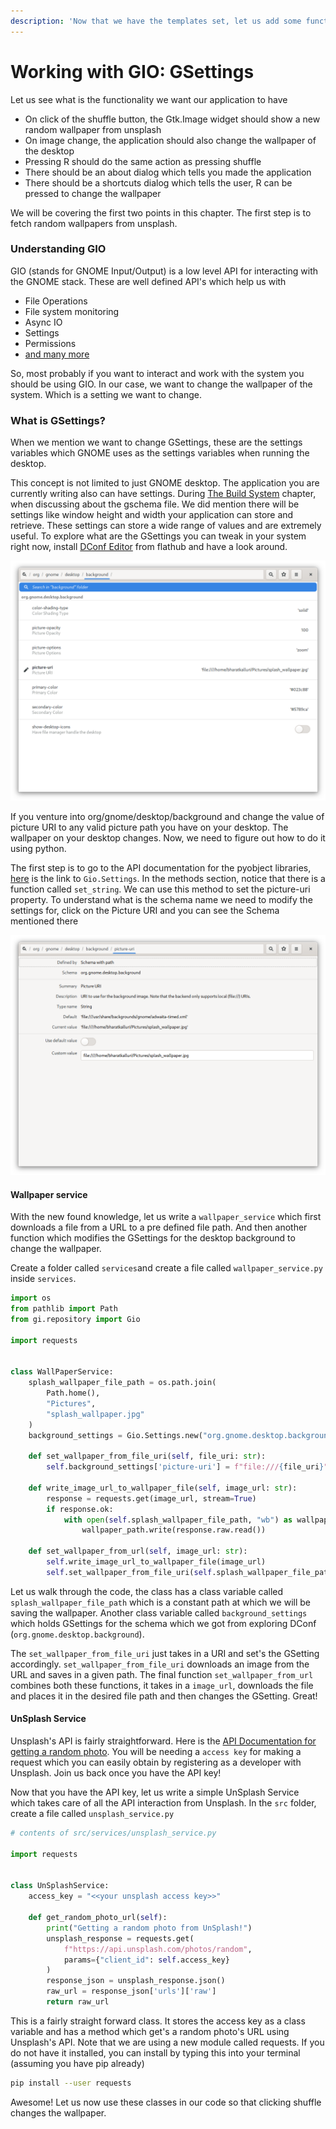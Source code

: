 ```yaml
---
description: 'Now that we have the templates set, let us add some functionality'
---
```


# Working with GIO: GSettings

Let us see what is the functionality we want our application to have

* On click of the shuffle button, the Gtk.Image widget should show a new random wallpaper from unsplash
* On image change, the application should also change the wallpaper of the desktop
* Pressing R should do the same action as pressing shuffle
* There should be an about dialog which tells you made the application
* There should be a shortcuts dialog which tells the user, R can be pressed to change the wallpaper

We will be covering the first two points in this chapter. The first step is to fetch random wallpapers from unsplash.

### Understanding GIO

GIO \(stands for GNOME Input/Output\) is a low level API for interacting with the GNOME stack. These are well defined API's which help us with

* File Operations
* File system monitoring
* Async IO
* Settings
* Permissions
* [and many more](https://developer.gnome.org/gio/2.26/)

So, most probably if you want to interact and work with the system you should be using GIO. In our case, we want to change the wallpaper of the system. Which is a setting we want to change. 

### What is GSettings?

When we mention we want to change GSettings, these are the settings variables which GNOME uses as the settings variables when running the desktop. 

This concept is not limited to just GNOME desktop. The application you are currently writing also can have settings. During [The Build System](the-build-system.md#gschema-file-line-32-34) chapter, when discussing about the gschema file. We did mention there will be settings like window height and width your application can store and retrieve. These settings can store a wide range of values and are extremely useful. To explore what are the GSettings you can tweak in your system right now, install [DConf Editor](https://flathub.org/apps/details/ca.desrt.dconf-editor) from flathub and have a look around.

![Desktop background settings in dconf application](../.gitbook/assets/image%20%2822%29.png)

If you venture into org/gnome/desktop/background and change the value of picture URI to any valid picture path you have on your desktop. The wallpaper on your desktop changes. Now, we need to figure out how to do it using python. 

The first step is to go to the API documentation for the pyobject libraries, [here](https://lazka.github.io/pgi-docs/index.html#Gio-2.0/classes/Settings.html#Gio.Settings) is the link to `Gio.Settings`. In the methods section, notice that there is a function called `set_string`. We can use this method to set the picture-uri property. To understand what is the schema name we need to modify the settings for,  click on the Picture URI and you can see the Schema mentioned there

![Explanation for Picture URI](../.gitbook/assets/image%20%2821%29.png)

#### Wallpaper service

With the new found knowledge, let us write a `wallpaper_service` which first downloads a file from a URL to a pre defined file path. And then another function which modifies the GSettings for the desktop background to change the wallpaper. 

Create a folder called `services`and create a file called `wallpaper_service.py` inside `services`.

```python
import os
from pathlib import Path
from gi.repository import Gio

import requests


class WallPaperService:
    splash_wallpaper_file_path = os.path.join(
        Path.home(),
        "Pictures",
        "splash_wallpaper.jpg"
    )
    background_settings = Gio.Settings.new("org.gnome.desktop.background")

    def set_wallpaper_from_file_uri(self, file_uri: str):
        self.background_settings['picture-uri'] = f"file:///{file_uri}"

    def write_image_url_to_wallpaper_file(self, image_url: str):
        response = requests.get(image_url, stream=True)
        if response.ok:
            with open(self.splash_wallpaper_file_path, "wb") as wallpaper_path:
                wallpaper_path.write(response.raw.read())

    def set_wallpaper_from_url(self, image_url: str):
        self.write_image_url_to_wallpaper_file(image_url)
        self.set_wallpaper_from_file_uri(self.splash_wallpaper_file_path)

```

Let us walk through the code, the class has a class variable called `splash_wallpaper_file_path` which is a constant path at which we will be saving the wallpaper. Another class variable called `background_settings` which holds GSettings for the schema which we got from exploring DConf \(`org.gnome.desktop.background`\).

The `set_wallpaper_from_file_uri` just takes in a URI and set's the GSetting accordingly. `set_wallpaper_from_file_uri` downloads an image from the URL and saves in a given path. The final function `set_wallpaper_from_url` combines both these functions, it takes in a `image_url`, downloads the file and places it in the desired file path and then changes the GSetting. Great!

#### UnSplash Service

Unsplash's API is fairly straightforward. Here is the [API Documentation for getting a random photo](https://unsplash.com/documentation#get-a-random-photo). You will be needing a `access key` for making a request which you can easily obtain by registering as a developer with Unsplash. Join us back once you have the API key!

Now that you have the API key, let us write a simple UnSplash Service which takes care of all the API interaction from Unsplash. In the `src` folder, create a file called `unsplash_service.py`

```python
# contents of src/services/unsplash_service.py

import requests


class UnSplashService:
    access_key = "<<your unsplash access key>>"

    def get_random_photo_url(self):
        print("Getting a random photo from UnSplash!")
        unsplash_response = requests.get(
            f"https://api.unsplash.com/photos/random",
            params={"client_id": self.access_key}
        )
        response_json = unsplash_response.json()
        raw_url = response_json['urls']['raw']
        return raw_url

```

This is a fairly straight forward class. It stores the access key as a class variable and has a method which get's a random photo's URL using Unsplash's API. Note that we are using a new module called requests. If you do not have it installed, you can install by typing this into your terminal \(assuming you have pip already\)

```bash
pip install --user requests
```

Awesome! Let us now use these classes in our code so that clicking shuffle changes the wallpaper.



